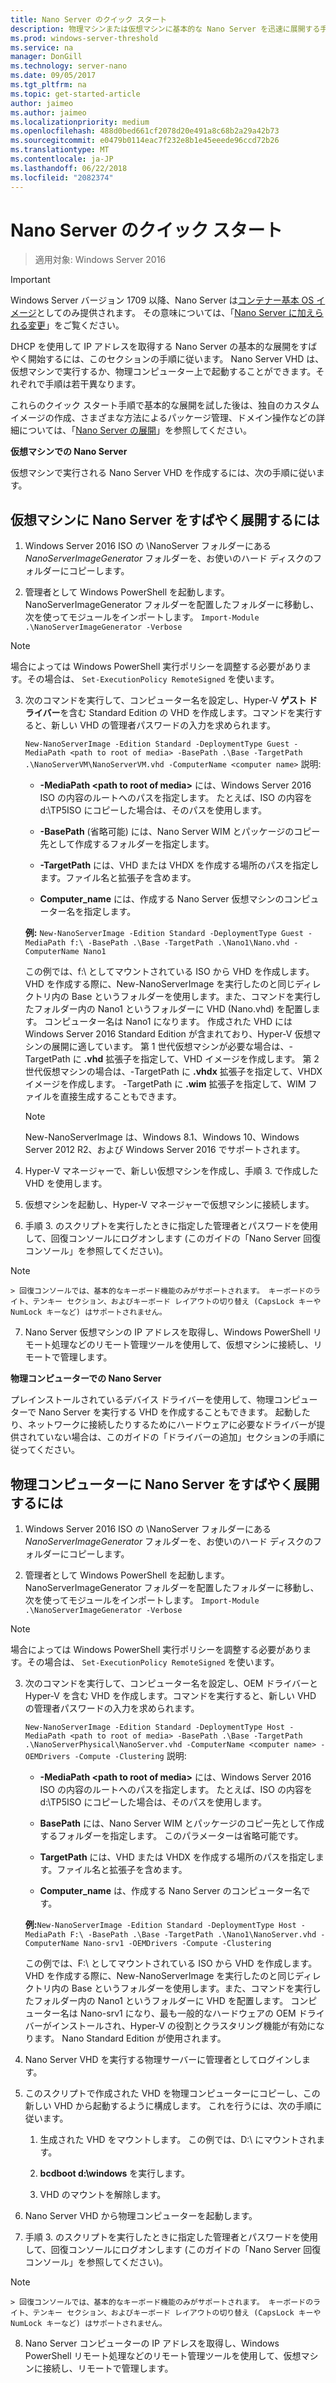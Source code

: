 ```yaml
---
title: Nano Server のクイック スタート
description: 物理マシンまたは仮想マシンに基本的な Nano Server を迅速に展開する手順
ms.prod: windows-server-threshold
ms.service: na
manager: DonGill
ms.technology: server-nano
ms.date: 09/05/2017
ms.tgt_pltfrm: na
ms.topic: get-started-article
author: jaimeo
ms.author: jaimeo
ms.localizationpriority: medium
ms.openlocfilehash: 488d0bed661cf2078d20e491a8c68b2a29a42b73
ms.sourcegitcommit: e0479b0114eac7f232e8b1e45eeede96ccd72b26
ms.translationtype: MT
ms.contentlocale: ja-JP
ms.lasthandoff: 06/22/2018
ms.locfileid: "2082374"
---
```

# <a name="nano-server-quick-start"></a>Nano Server のクイック スタート

>適用対象: Windows Server 2016

> [!IMPORTANT]
> Windows Server バージョン 1709 以降、Nano Server は[コンテナー基本 OS イメージ](/virtualization/windowscontainers/quick-start/using-insider-container-images#install-base-container-image)としてのみ提供されます。 その意味については、「[Nano Server に加えられる変更](nano-in-semi-annual-channel.md)」をご覧ください。 

DHCP を使用して IP アドレスを取得する Nano Server の基本的な展開をすばやく開始するには、このセクションの手順に従います。 Nano Server VHD は、仮想マシンで実行するか、物理コンピューター上で起動することができます。それぞれで手順は若干異なります。

これらのクイック スタート手順で基本的な展開を試した後は、独自のカスタム イメージの作成、さまざまな方法によるパッケージ管理、ドメイン操作などの詳細については、「[Nano Server の展開](Deploy-Nano-Server.md)」を参照してください。
  
**仮想マシンでの Nano Server**  
  
仮想マシンで実行される Nano Server VHD を作成するには、次の手順に従います。  
  
## <a name="to-quickly-deploy-nano-server-in-a-virtual-machine"></a>仮想マシンに Nano Server をすばやく展開するには  
  
1.  Windows Server 2016 ISO の \NanoServer フォルダーにある *NanoServerImageGenerator* フォルダーを、お使いのハード ディスクのフォルダーにコピーします。  
  
2.  管理者として Windows PowerShell を起動します。NanoServerImageGenerator フォルダーを配置したフォルダーに移動し、次を使ってモジュールをインポートします。 `Import-Module .\NanoServerImageGenerator -Verbose`  
>[!NOTE]  
>場合によっては Windows PowerShell 実行ポリシーを調整する必要があります。その場合は、 `Set-ExecutionPolicy RemoteSigned` を使います。  
  
3.  次のコマンドを実行して、コンピューター名を設定し、Hyper-V **ゲスト ドライバー**を含む Standard Edition の VHD を作成します。コマンドを実行すると、新しい VHD の管理者パスワードの入力を求められます。  
  
    `New-NanoServerImage -Edition Standard -DeploymentType Guest -MediaPath <path to root of media> -BasePath .\Base -TargetPath .\NanoServerVM\NanoServerVM.vhd -ComputerName <computer name>` 説明:  
  
    -   **-MediaPath <path to root of media\>** には、Windows Server 2016 ISO の内容のルートへのパスを指定します。 たとえば、ISO の内容を d:\TP5ISO にコピーした場合は、そのパスを使用します。  
  
    -   **-BasePath** (省略可能) には、Nano Server WIM とパッケージのコピー先として作成するフォルダーを指定します。  
  
    -   **-TargetPath** には、VHD または VHDX を作成する場所のパスを指定します。ファイル名と拡張子を含めます。  
  
    -   **Computer_name** には、作成する Nano Server 仮想マシンのコンピューター名を指定します。  
  
    **例:** `New-NanoServerImage -Edition Standard -DeploymentType Guest -MediaPath f:\ -BasePath .\Base -TargetPath .\Nano1\Nano.vhd -ComputerName Nano1`  
  
    この例では、f:\\ としてマウントされている ISO から VHD を作成します。 VHD を作成する際に、New-NanoServerImage を実行したのと同じディレクトリ内の Base というフォルダーを使用します。また、コマンドを実行したフォルダー内の Nano1 というフォルダーに VHD (Nano.vhd) を配置します。 コンピューター名は Nano1 になります。 作成された VHD には Windows Server 2016 Standard Edition が含まれており、Hyper-V 仮想マシンの展開に適しています。 第 1 世代仮想マシンが必要な場合は、-TargetPath に **.vhd** 拡張子を指定して、VHD イメージを作成します。 第 2 世代仮想マシンの場合は、-TargetPath に **.vhdx** 拡張子を指定して、VHDX イメージを作成します。 -TargetPath に **.wim** 拡張子を指定して、WIM ファイルを直接生成することもできます。  
  
    > [!NOTE]  
    > New-NanoServerImage は、Windows 8.1、Windows 10、Windows Server 2012 R2、および Windows Server 2016 でサポートされます。  
  
4.  Hyper-V マネージャーで、新しい仮想マシンを作成し、手順 3. で作成した VHD を使用します。  
  
5.  仮想マシンを起動し、Hyper-V マネージャーで仮想マシンに接続します。  
  
6.  手順 3. のスクリプトを実行したときに指定した管理者とパスワードを使用して、回復コンソールにログオンします (このガイドの「Nano Server 回復コンソール」を参照してください)。  
 > [!NOTE]  
    > 回復コンソールでは、基本的なキーボード機能のみがサポートされます。 キーボードのライト、テンキー セクション、およびキーボード レイアウトの切り替え (CapsLock キーや NumLock キーなど) はサポートされません。
  
7.  Nano Server 仮想マシンの IP アドレスを取得し、Windows PowerShell リモート処理などのリモート管理ツールを使用して、仮想マシンに接続し、リモートで管理します。  
  
**物理コンピューターでの Nano Server**  
  
プレインストールされているデバイス ドライバーを使用して、物理コンピューターで Nano Server を実行する VHD を作成することもできます。 起動したり、ネットワークに接続したりするためにハードウェアに必要なドライバーが提供されていない場合は、このガイドの「ドライバーの追加」セクションの手順に従ってください。  
  
## <a name="to-quickly-deploy-nano-server-on-a-physical-computer"></a>物理コンピューターに Nano Server をすばやく展開するには  
  
1.  Windows Server 2016 ISO の \NanoServer フォルダーにある *NanoServerImageGenerator* フォルダーを、お使いのハード ディスクのフォルダーにコピーします。  
  
2.  管理者として Windows PowerShell を起動します。NanoServerImageGenerator フォルダーを配置したフォルダーに移動し、次を使ってモジュールをインポートします。 `Import-Module .\NanoServerImageGenerator -Verbose`  
  
>[!NOTE]  
>場合によっては Windows PowerShell 実行ポリシーを調整する必要があります。その場合は、 `Set-ExecutionPolicy RemoteSigned` を使います。  
  
3.  次のコマンドを実行して、コンピューター名を設定し、OEM ドライバーと Hyper-V を含む VHD を作成します。コマンドを実行すると、新しい VHD の管理者パスワードの入力を求められます。  
  
    `New-NanoServerImage -Edition Standard -DeploymentType Host -MediaPath <path to root of media> -BasePath .\Base -TargetPath .\NanoServerPhysical\NanoServer.vhd -ComputerName <computer name> -OEMDrivers -Compute -Clustering` 説明:  
  
    -   **-MediaPath <path to root of media\>** には、Windows Server 2016 ISO の内容のルートへのパスを指定します。 たとえば、ISO の内容を d:\TP5ISO にコピーした場合は、そのパスを使用します。  
  
    -   **BasePath** には、Nano Server WIM とパッケージのコピー先として作成するフォルダーを指定します。 このパラメーターは省略可能です。  
  
    -   **TargetPath** には、VHD または VHDX を作成する場所のパスを指定します。ファイル名と拡張子を含めます。  
  
    -   **Computer_name** は、作成する Nano Server のコンピューター名です。  
  
    **例:**`New-NanoServerImage -Edition Standard -DeploymentType Host -MediaPath F:\ -BasePath .\Base -TargetPath .\Nano1\NanoServer.vhd -ComputerName Nano-srv1 -OEMDrivers -Compute -Clustering`  
  
    この例では、F:\\ としてマウントされている ISO から VHD を作成します。 VHD を作成する際に、New-NanoServerImage を実行したのと同じディレクトリ内の Base というフォルダーを使用します。また、コマンドを実行したフォルダー内の Nano1 というフォルダーに VHD を配置します。 コンピューター名は Nano-srv1 になり、最も一般的なハードウェアの OEM ドライバーがインストールされ、Hyper-V の役割とクラスタリング機能が有効になります。 Nano Standard Edition が使用されます。  
  
4.  Nano Server VHD を実行する物理サーバーに管理者としてログインします。  
  
5.  このスクリプトで作成された VHD を物理コンピューターにコピーし、この新しい VHD から起動するように構成します。 これを行うには、次の手順に従います。  
  
    1.  生成された VHD をマウントします。 この例では、D:\\ にマウントされます。  
  
    2.  **bcdboot d:\windows** を実行します。  
  
    3.  VHD のマウントを解除します。  
  
6.  Nano Server VHD から物理コンピューターを起動します。  
  
7.  手順 3. のスクリプトを実行したときに指定した管理者とパスワードを使用して、回復コンソールにログオンします (このガイドの「Nano Server 回復コンソール」を参照してください)。
> [!NOTE]  
    > 回復コンソールでは、基本的なキーボード機能のみがサポートされます。 キーボードのライト、テンキー セクション、およびキーボード レイアウトの切り替え (CapsLock キーや NumLock キーなど) はサポートされません。 
  
8.  Nano Server コンピューターの IP アドレスを取得し、Windows PowerShell リモート処理などのリモート管理ツールを使用して、仮想マシンに接続し、リモートで管理します。  
